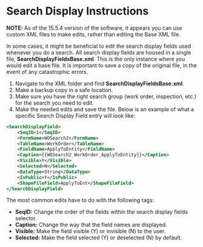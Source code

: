# Search Display Instructions

**NOTE:** As of the 15.5.4 version of the software, it appears you can use custom XML files to make edits, rather than editing the Base XML file.

In some cases, it might be beneficial to edit the search display fields used whenever you do a search. All search display fields are housed in a single file, **SearchDisplayFieldsBase.xml**. This is the only instance where you would edit a base file. It is important to save a copy of the original file, in the event of any catastrophic errors.

1. Navigate to the XML folder and find **SearchDisplayFieldsBase.xml**.
2. Make a backup copy  in a safe location.
3. Make sure you have the right search group (work order, inspection, etc.) for the search you need to edit.
4. Make the needed edits and save the file.
Below is an example of what a specific Search Display Field entry will look like:

```xml
<SearchDisplayField>
	<SeqID>1</SeqID>
	<FormName>WOSearch2</FormName>
	<TableName>WorkOrder</TableName>
	<FieldName>ApplyToEntity</FieldName>
	<Caption>{{WOSearch2_WorkOrder_ApplyToEntity}}</Caption>
	<Visible>Y</Visible>
	<Selected>N</Selected>
	<DataType>String</DataType>
	<IsPublic>Y</IsPublic>
	<ShapeFileField>ApplyToEnt</ShapeFileField>
</SearchDisplayField>
```
The most common edits have to do with the following tags:
* **SeqID:** Change the order of the fields within the search display fields selector.
* **Caption:** Change the way that the field names are displayed.
* **Visible:** Make the field visible (Y) or invisible (N) to the user.
* **Selected:** Make the field selected (Y) or deselected (N) by default.
